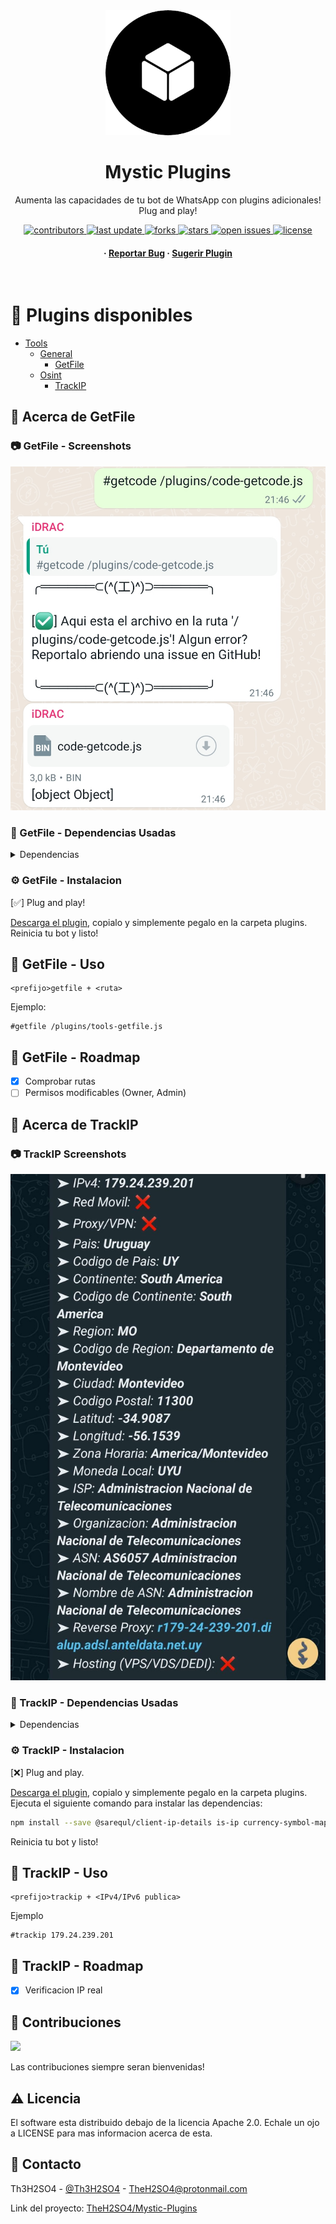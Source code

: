<!-- Start -->

<div align="center">

  <img src="assets/logo.png" alt="logo" width="200" height="auto" />
  <h1>Mystic Plugins</h1>
  
  <p>
    Aumenta las capacidades de tu bot de WhatsApp con plugins adicionales! Plug and play!
  </p>
  
<!-- Badges -->

<p>
  <a href="https://github.com/TheH2SO4/Mystic-Plugins/graphs/contributors">
    <img src="https://img.shields.io/github/contributors/TheH2SO4/Mystic-Plugins" alt="contributors" />
  </a>
  <a href="">
    <img src="https://img.shields.io/github/last-commit/TheH2SO4/Mystic-Plugins" alt="last update" />
  </a>
  <a href="https://github.com/TheH2SO4/Mystic-Plugins/network/members">
    <img src="https://img.shields.io/github/forks/TheH2SO4/Mystic-Plugins" alt="forks" />
  </a>
  <a href="https://github.com/TheH2SO4/Mystic-Plugins/stargazers">
    <img src="https://img.shields.io/github/stars/TheH2SO4/Mystic-Plugins" alt="stars" />
  </a>
  <a href="https://github.com/TheH2SO4/Mystic-Plugins/issues/">
    <img src="https://img.shields.io/github/issues/TheH2SO4/Mystic-Plugins" alt="open issues" />
  </a>
  <a href="https://github.com/TheH2SO4/Mystic-Plugins/blob/master/LICENSE">
    <img src="https://img.shields.io/github/license/TheH2SO4/Mystic-Plugins.svg" alt="license" />
  </a>
</p>
   
<h4>
  <span> · </span>
    <a href="https://github.com/TheH2SO4/Mystic-Plugins/issues/">Reportar Bug</a>
  <span> · </span>
    <a href="https://github.com/TheH2SO4/Mystic-Plugins/issues/">Sugerir Plugin</a>
  </h4>
</div>

<br />

# :notebook_with_decorative_cover: Plugins disponibles

- [Tools](#notebook_with_decorative_cover-plugins-disponibles)
  * [General](#star2-acerca-de-getfile)
    * [GetFile](#star2-acerca-de-getfile)
  * [Osint](#star2-acerca-de-trackip)
    * [TrackIP](#star2-acerca-de-trackip)

<!-- -------------------------------------------------------------------------------------------------------------------------------- -->

<!-- Plugins (General) | Tools -->

<!-- Tools | GetFile -->

<!-- About -->

## :star2: Acerca de GetFile

<!-- Screenshots -->

### :camera: GetFile - Screenshots

<div align="center"> 
  <img src="./assets/tools/general/getfile-1.jpg" alt="screenshot" />
</div>

<!-- Dependencies -->

### :space_invader: GetFile - Dependencias Usadas

<details>
  <summary>Dependencias</summary>
  <ul>
    <li><a href="https://www.npmjs.com/package/fs">fs</a></li>
  </ul>
</details>

<!-- Installation -->

### :gear: GetFile - Instalacion

[✅] Plug and play!

[Descarga el plugin](/tools/general/tool-getfile.js), copialo y simplemente pegalo en la carpeta plugins.
Reinicia tu bot y listo!

<!-- Usage -->

## :eyes: GetFile - Uso

```
<prefijo>getfile + <ruta>
```

<!-- Usage | Example -->

Ejemplo:

```
#getfile /plugins/tools-getfile.js
```

<!-- Roadmap -->

## :compass: GetFile - Roadmap

* [x] Comprobar rutas
* [ ] Permisos modificables (Owner, Admin)

<!-- -------------------------------------------------------------------------------------------------------------------------------- -->

<!-- Plugins (Osint) | Tools -->

<!-- Tools | TrackIP -->

<!-- About -->

## :star2: Acerca de TrackIP

<!-- Screenshots -->

### :camera: TrackIP Screenshots

<div align="center"> 
  <img src="./assets/tools/osint/trackip-1.jpg" alt="screenshot" />
</div>

<!-- Dependencies -->

### :space_invader: TrackIP - Dependencias Usadas

<details>
  <summary>Dependencias</summary>
  <ul>
    <li><a href="https://www.npmjs.com/package/@sarequl/client-ip-details">@Sarequl/Client-ip-details</a></li>
    <li><a href="https://www.npmjs.com/package/is-ip">Is-ip</a></li>
    <li><a href="https://www.npmjs.com/package/currency-symbol-map">Currency-symbol-map</a></li>
    <li><a href="https://www.npmjs.com/package/country-locale-map">Country-locale-map</a></li>
    <li><a href="https://www.npmjs.com/package/countryjs">Countryjs</a></li>
  </ul>
</details>

<!-- Installation -->

### :gear: TrackIP - Instalacion

[❌] Plug and play.

[Descarga el plugin](/tools/osint/tool-trackip.js), copialo y simplemente pegalo en la carpeta plugins. Ejecuta el siguiente comando para instalar las dependencias:

```Bash
npm install --save @sarequl/client-ip-details is-ip currency-symbol-map country-locale-map countryjs
```

Reinicia tu bot y listo!

<!-- Usage -->

## :eyes: TrackIP - Uso

```
<prefijo>trackip + <IPv4/IPv6 publica>
```

<!-- Usage | Example -->

Ejemplo

```
#trackip 179.24.239.201
```

<!-- Roadmap -->

## :compass: TrackIP - Roadmap

* [x] Verificacion IP real

<!-- -------------------------------------------------------------------------------------------------------------------------------- -->

<!-- Contributing -->

## :wave: Contribuciones

<a href="https://github.com/TheH2SO4/Mystic-Plugins/graphs/contributors">
  <img src="https://contrib.rocks/image?repo=TheH2SO4/Mystic-Plugins" />
</a>

Las contribuciones siempre seran bienvenidas!


<!-- Code of Conduct -->
<!-- ### :scroll: Code of Conduct

Please read the [Code of Conduct](https://github.com/TheH2SO4/Mystic-Plugins/blob/master/CODE_OF_CONDUCT.md)

<!-- FAQ -->
<!-- ## :grey_question: FAQ

- Question 1

  + Answer 1

- Question 2

  + Answer 2

<!-- License -->

## :warning: Licencia

El software esta distribuido debajo de la licencia Apache 2.0. Echale un ojo a LICENSE para mas informacion acerca de esta.

<!-- Contact -->

## :handshake: Contacto

Th3H2SO4 - [@Th3H2SO4](https://twitter.com/th3h2so4) - TheH2SO4@protonmail.com

Link del proyecto: [TheH2SO4/Mystic-Plugins](https://github.com/TheH2SO4/Mystic-Plugins)

<!-- Acknowledgments -->
<!-- ## :gem: Acknowledgements

Use this section to mention useful resources and libraries that you have used in your projects.

 - [Shields.io](https://shields.io/)
 - [Awesome README](https://github.com/matiassingers/awesome-readme)
 - [Emoji Cheat Sheet](https://github.com/ikatyang/emoji-cheat-sheet/blob/master/README.md#travel--places)
 - [Readme Template](https://github.com/othneildrew/Best-README-Template)
